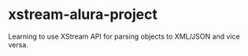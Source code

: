 # xstream-alura-project
Learning to use XStream API for parsing objects to XML/JSON and vice versa.
